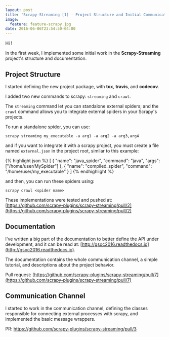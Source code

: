```yaml
---
layout: post
title: 'Scrapy-Streaming [1] - Project Structure and Initial Communication Channel'
image:
  feature: feature-scrapy.jpg
date: 2016-06-06T23:54:50-04:00
---
```



Hi !


In the first week, I implemented some initial work in the **Scrapy-Streaming** project's structure and documentation.

## Project Structure

I started defining the new project package, with **tox**, **travis**, and **codecov**.

I added two new commands to scrapy: `streaming` and `crawl`.  

The `streaming` command let you can standalone external spiders; and the `crawl` command allows you to integrate external spiders in your Scrapy's projects.


To run a standalone spider, you can use:

    scrapy streaming my_executable -a arg1 -a arg2 -a arg3,arg4

and if you want to integrate it with a scrapy project, you must create a file named ``external.json`` in the project root, similar to this example:

{% highlight json %}
[
    {
      "name": "java_spider",
      "command": "java",
      "args": ["/home/user/MySpider"]
    },
    {
      "name": "compiled_spider",
      "command": "/home/user/my_executable"
    }
]
{% endhighlight %}

and then, you can run these spiders using:

    scrapy crawl <spider name>

These implementations were tested and pushed at: [https://github.com/scrapy-plugins/scrapy-streaming/pull/2](https://github.com/scrapy-plugins/scrapy-streaming/pull/2)

## Documentation

I've written a big part of the documentation to better define the API under development, and it can be read at: [http://gsoc2016.readthedocs.io](http://gsoc2016.readthedocs.io).

The documentation contains the whole communication channel, a simple tutorial, and descriptions about the project behavior.

Pull request: [https://github.com/scrapy-plugins/scrapy-streaming/pull/7](https://github.com/scrapy-plugins/scrapy-streaming/pull/7)


## Communication Channel

I started to work in the communication channel, defining the classes responsible for connecting external processes with scrapy, and implemented the basic message wrappers.

PR: [ https://github.com/scrapy-plugins/scrapy-streaming/pull/3
]( https://github.com/scrapy-plugins/scrapy-streaming/pull/3)
